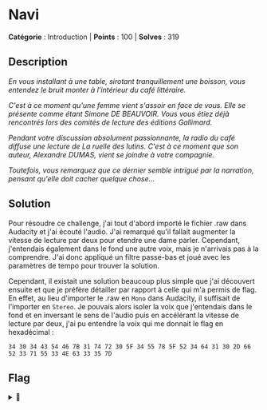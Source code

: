 # Navi

**Catégorie** : Introduction | **Points** : 100 | **Solves** : 319

## Description

*En vous installant à une table, sirotant tranquillement une boisson, vous entendez le bruit monter à l’intérieur du café littéraire.*

*C'est à ce moment qu'une femme vient s'assoir en face de vous. Elle se présente comme étant Simone DE BEAUVOIR. Vous vous étiez déjà rencontrés lors des comités de lecture des éditions Gallimard.*

*Pendant votre discussion absolument passionnante, la radio du café diffuse une lecture de La ruelle des lutins. C'est à ce moment que son auteur, Alexandre DUMAS, vient se joindre à votre compagnie.*

*Toutefois, vous remarquez que ce dernier semble intrigué par la narration, pensant qu'elle doit cacher quelque chose...*

## Solution

Pour résoudre ce challenge, j'ai tout d'abord importé le fichier .raw dans Audacity et j'ai écouté l'audio. J'ai remarqué qu'il fallait augmenter la vitesse de lecture par deux pour etendre une dame parler. Cependant, j'entendais également dans le fond une autre voix, mais je n'arrivais pas à la comprendre. J'ai donc appliqué un filtre passe-bas et joué avec les paramètres de tempo pour trouver la solution.

Cependant, il existait une solution beaucoup plus simple que j'ai découvert ensuite et que je préfère détailler par rapport à celle qui m'a permis de flag. En effet, au lieu d'importer le .raw en ``Mono`` dans Audacity, il suffisait de l'importer en ``Stereo``. Je pouvais alors isoler la voix que j'entendais dans le fond et en inversant le sens de l'audio puis en accélérant la vitesse de lecture par deux, j'ai pu entendre la voix qui me donnait le flag en hexadécimal :

```
34 30 34 43 54 46 7B 31 74 72 30 5F 34 55 78 5F 52 34 64 31 30 2D 66 52 33 71 55 33 4E 63 33 35 7D
```

## Flag

<details>
<summary>🚩</summary>

```
404CTF{1tr0_4Ux_R4d10-fR3qU3Nc35}
```